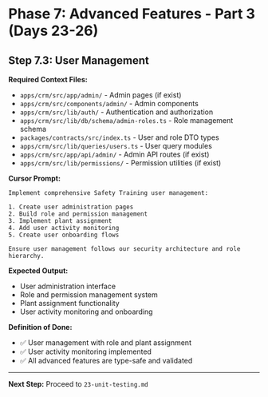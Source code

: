 # Phase 7: Advanced Features - Part 3 (Days 23-26)

## Step 7.3: User Management

**Required Context Files:**
- `apps/crm/src/app/admin/` - Admin pages (if exist)
- `apps/crm/src/components/admin/` - Admin components
- `apps/crm/src/lib/auth/` - Authentication and authorization
- `apps/crm/src/lib/db/schema/admin-roles.ts` - Role management schema
- `packages/contracts/src/index.ts` - User and role DTO types
- `apps/crm/src/lib/queries/users.ts` - User query modules
- `apps/crm/src/app/api/admin/` - Admin API routes (if exist)
- `apps/crm/src/lib/permissions/` - Permission utilities (if exist)

**Cursor Prompt:**

```
Implement comprehensive Safety Training user management:

1. Create user administration pages
2. Build role and permission management
3. Implement plant assignment
4. Add user activity monitoring
5. Create user onboarding flows

Ensure user management follows our security architecture and role hierarchy.
```

**Expected Output:**

- User administration interface
- Role and permission management system
- Plant assignment functionality
- User activity monitoring and onboarding

**Definition of Done:**

- ✅ User management with role and plant assignment
- ✅ User activity monitoring implemented
- ✅ All advanced features are type-safe and validated

---

**Next Step:** Proceed to `23-unit-testing.md`